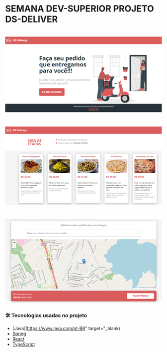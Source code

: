 # SEMANA DEV-SUPERIOR PROJETO DS-DELIVER  


<h1 align="center">
  <img alt="TelaInicial" title="#TelaInicial" src="./IMG_README/Home.PNG" />
</h1>

<h1 align="center">
  <img alt="lista_produtos" title="#lista_produtos" src="./IMG_README/lista_produtos.PNG" />
</h1>

<h1 align="center">
  <img alt="mapa_pedidos" title="#mapa_pedidos" src="./IMG_README/mapa_pedidos.PNG" />
</h1>


### 🛠 Tecnologias usadas no projeto

- [Java](https://www.java.com/pt-BR" target="_blank)
- [Spring](https://spring.io/)
- [React](https://pt-br.reactjs.org/)
- [TypeScript](https://www.typescriptlang.org/)

